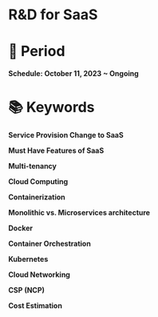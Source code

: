 # R&D for SaaS

# 📆 Period
**Schedule: October 11, 2023 ~ Ongoing**

# 📚 Keywords
**Service Provision Change to SaaS**

**Must Have Features of SaaS**

**Multi-tenancy**

**Cloud Computing** 

**Containerization** 

**Monolithic vs. Microservices architecture** 

**Docker** 

**Container Orchestration** 

**Kubernetes** 

**Cloud Networking**

**CSP (NCP)** 

**Cost Estimation**
